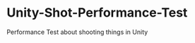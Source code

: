 Unity-Shot-Performance-Test
===========================

Performance Test about shooting things in Unity
